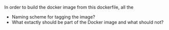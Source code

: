 



In order to build the docker image from this dockerfile, all the 





 - Naming scheme for tagging the image?
 - What extactly should be part of the Docker image and what should not?

